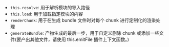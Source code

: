 - `this.resolve`: 用于解析模块的导入路径
- `this.load`: 用于加载指定模块的内容
- `renderChunk`: 用于在生成 bundle 文件时对每个 chunk 进行定制化的渲染处理
- `generateBundle`: 产物生成的最后一步，用于自定义删除 chunk 或添加一些文件(要产出其他文件，请使用 this.emitFile 插件上下文函数。)
